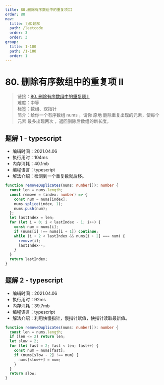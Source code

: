 ```yaml
---
title: 80.删除有序数组中的重复项II
order: 80
nav:
  title: 力扣题解
  path: /leetcode
  order: 3
  order: 3
group:
  title: 1-100
  path: /1-100
  order: 1
---
```


# 80. 删除有序数组中的重复项 II

> 链接：[80. 删除有序数组中的重复项 II](https://leetcode-cn.com/problems/remove-duplicates-from-sorted-array-ii/)  
> 难度：中等  
> 标签：数组、双指针  
> 简介：给你一个有序数组 nums ，请你 原地 删除重复出现的元素，使每个元素 最多出现两次 ，返回删除后数组的新长度。

## 题解 1 - typescript

- 编辑时间：2021.04.06
- 执行用时：104ms
- 内存消耗：40.1mb
- 编程语言：typescript
- 解法介绍：检测到一个重复数就后移。

```typescript
function removeDuplicates(nums: number[]): number {
  const len = nums.length;
  const remove = (index: number) => {
    const num = nums[index];
    nums.splice(index, 1);
    nums.push(num);
  };
  let lastIndex = len;
  for (let i = 0; i < lastIndex - 1; i++) {
    const num = nums[i];
    if (nums[i] !== nums[i + 1]) continue;
    while (i + 2 < lastIndex && nums[i + 2] === num) {
      remove(i);
      lastIndex--;
    }
  }
  return lastIndex;
}
```

## 题解 2 - typescript

- 编辑时间：2021.04.06
- 执行用时：92ms
- 内存消耗：39.7mb
- 编程语言：typescript
- 解法介绍：利用快慢指针，慢指针赋值，快指针读取最新值。

```typescript
function removeDuplicates(nums: number[]): number {
  const len = nums.length;
  if (len <= 2) return len;
  let slow = 2;
  for (let fast = 2; fast < len; fast++) {
    const num = nums[fast];
    if (nums[slow - 2] !== num) {
      nums[slow++] = num;
    }
  }
  return slow;
}
```
